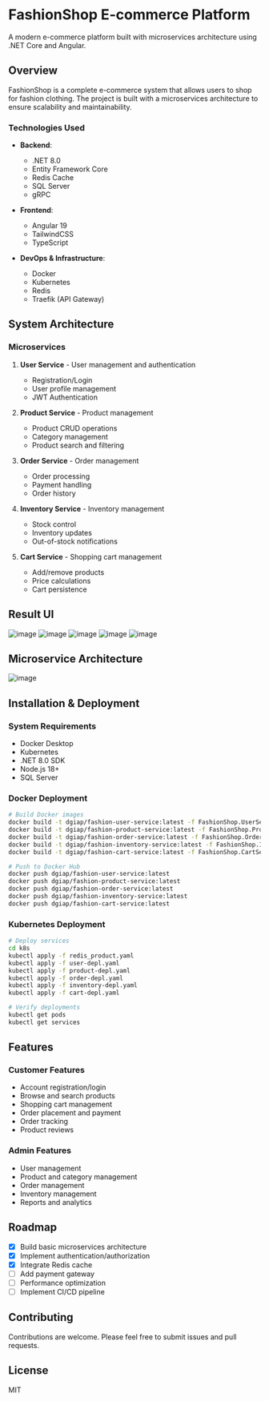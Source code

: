 # FashionShop E-commerce Platform

A modern e-commerce platform built with microservices architecture using .NET Core and Angular.

## Overview

FashionShop is a complete e-commerce system that allows users to shop for fashion clothing. The project is built with a microservices architecture to ensure scalability and maintainability.

### Technologies Used

- **Backend**: 
  - .NET 8.0
  - Entity Framework Core
  - Redis Cache
  - SQL Server
  - gRPC
  
- **Frontend**:
  - Angular 19
  - TailwindCSS
  - TypeScript

- **DevOps & Infrastructure**:
  - Docker
  - Kubernetes
  - Redis
  - Traefik (API Gateway)

## System Architecture

### Microservices

1. **User Service** - User management and authentication
   - Registration/Login
   - User profile management
   - JWT Authentication

2. **Product Service** - Product management
   - Product CRUD operations
   - Category management
   - Product search and filtering

3. **Order Service** - Order management
   - Order processing
   - Payment handling
   - Order history

4. **Inventory Service** - Inventory management
   - Stock control
   - Inventory updates
   - Out-of-stock notifications

5. **Cart Service** - Shopping cart management
   - Add/remove products
   - Price calculations
   - Cart persistence

## Result UI
![image](https://github.com/user-attachments/assets/09184250-dd07-4599-9c18-4840b51305aa)
![image](https://github.com/user-attachments/assets/ed5410a8-7774-45b8-9f2a-7745c8c13bdb)
![image](https://github.com/user-attachments/assets/0711680b-f34b-4f1e-b01f-919cfb4d6f2d)
![image](https://github.com/user-attachments/assets/6d219bab-d46e-4cea-9548-76b7c2228e92)
![image](https://github.com/user-attachments/assets/581fd12e-b94b-4787-8581-04a3684d72df)

## Microservice Architecture
![image](https://github.com/user-attachments/assets/f3a933e1-ff8e-4322-b46e-6f13cc6e51bb)

## Installation & Deployment

### System Requirements

- Docker Desktop
- Kubernetes
- .NET 8.0 SDK
- Node.js 18+
- SQL Server

### Docker Deployment

```bash
# Build Docker images
docker build -t dgiap/fashion-user-service:latest -f FashionShop.UserService/Dockerfile .
docker build -t dgiap/fashion-product-service:latest -f FashionShop.ProductService/Dockerfile .
docker build -t dgiap/fashion-order-service:latest -f FashionShop.OrderService/Dockerfile .
docker build -t dgiap/fashion-inventory-service:latest -f FashionShop.InventoryService/Dockerfile .
docker build -t dgiap/fashion-cart-service:latest -f FashionShop.CartService/Dockerfile .

# Push to Docker Hub
docker push dgiap/fashion-user-service:latest
docker push dgiap/fashion-product-service:latest
docker push dgiap/fashion-order-service:latest
docker push dgiap/fashion-inventory-service:latest
docker push dgiap/fashion-cart-service:latest
```

### Kubernetes Deployment

```bash
# Deploy services
cd k8s
kubectl apply -f redis_product.yaml
kubectl apply -f user-depl.yaml
kubectl apply -f product-depl.yaml
kubectl apply -f order-depl.yaml
kubectl apply -f inventory-depl.yaml
kubectl apply -f cart-depl.yaml

# Verify deployments
kubectl get pods
kubectl get services
```

## Features

### Customer Features
- Account registration/login
- Browse and search products
- Shopping cart management
- Order placement and payment
- Order tracking
- Product reviews

### Admin Features
- User management
- Product and category management
- Order management
- Inventory management
- Reports and analytics

## Roadmap

- [x] Build basic microservices architecture
- [x] Implement authentication/authorization
- [x] Integrate Redis cache
- [ ] Add payment gateway
- [ ] Performance optimization
- [ ] Implement CI/CD pipeline

## Contributing

Contributions are welcome. Please feel free to submit issues and pull requests.

## License

MIT

